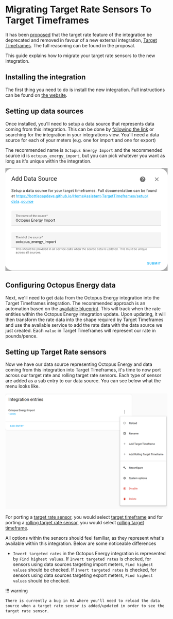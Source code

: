 # Migrating Target Rate Sensors To Target Timeframes

It has been [proposed](https://github.com/BottlecapDave/HomeAssistant-OctopusEnergy/discussions/1305) that the target rate feature of the integration be deprecated and removed in favour of a new external integration, [Target Timeframes](https://bottlecapdave.github.io/HomeAssistant-TargetTimeframes/). The full reasoning can be found in the proposal.

This guide explains how to migrate your target rate sensors to the new integration.

## Installing the integration

The first thing you need to do is install the new integration. Full instructions can be found on [the website](https://bottlecapdave.github.io/HomeAssistant-TargetTimeframes/#how-to-install).

## Setting up data sources

Once installed, you'll need to setup a data source that represents data coming from this integration. This can be done by [following the link](https://my.home-assistant.io/redirect/config_flow_start/?domain=target_timeframes) or searching for the integration in your integrations view. You'll need a data source for each of your meters (e.g. one for import and one for export)

The recommended name is `Octopus Energy Import` and the recommended source id is `octopus_energy_import`, but you can pick whatever you want as long as it's unique within the integration.

![Data Source window](../assets/target_timeframes_data_source.png)

## Configuring Octopus Energy data

Next, we'll need to get data from the Octopus Energy integration into the Target Timeframes integration. The recommended approach is an automation based on the [available blueprint](https://bottlecapdave.github.io/HomeAssistant-TargetTimeframes/blueprints/#octopus-energy). This will track when the rate entities within the Octopus Energy integration update. Upon updating, it will then transform the rate data into the shape required by Target Timeframes and use the available service to add the rate data with the data source we just created. Each `value` in Target Timeframes will represent our rate in pounds/pence.

## Setting up Target Rate sensors

Now we have our data source representing Octopus Energy and data coming from this integration into Target Timeframes, it's time to now port across our target rate and rolling target rate sensors. Each type of sensor are added as a sub entry to our data source. You can see below what the menu looks like.

![Integration sub menu](../assets/target_timeframes_sub_menu.png)

For porting a [target rate sensor](../setup/target_rate.md), you would select [target timeframe](https://bottlecapdave.github.io/HomeAssistant-TargetTimeframes/setup/target_timeframe/) and for porting a [rolling target rate sensor](../setup/rolling_target_rate.md), you would select [rolling target timeframe](https://bottlecapdave.github.io/HomeAssistant-TargetTimeframes/setup/rolling_target_timeframe/).

All options within the sensors should feel familiar, as they represent what's available within this integration. Below are some noticeable differences

* `Invert targeted rates` in the Octopus Energy integration is represented by `Find highest values`. If `Invert targeted rates` is checked, for sensors using data sources targeting import meters, `Find highest values` should be checked. If `Invert targeted rates` is checked, for sensors using data sources targeting export meters, `Find highest values` should be checked.

!!! warning

    There is currently a bug in HA where you'll need to reload the data source when a target rate sensor is added/updated in order to see the target rate sensor.